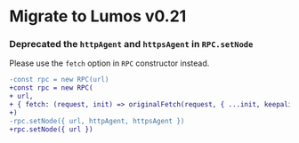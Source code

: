 # Migrate to Lumos v0.21

### Deprecated the `httpAgent` and `httpsAgent` in `RPC.setNode`

Please use the `fetch` option in `RPC` constructor instead.

```diff
-const rpc = new RPC(url)
+const rpc = new RPC(
+ url,
+ { fetch: (request, init) => originalFetch(request, { ...init, keepalive: true }) },
+)
-rpc.setNode({ url, httpAgent, httpsAgent })
+rpc.setNode({ url })
```
